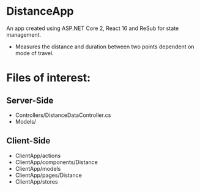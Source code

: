 # DistanceApp

An app created using ASP.NET Core 2, React 16 and ReSub for state management.

- Measures the distance and duration between two points dependent on mode of travel.

# Files of interest:
## Server-Side
- Controllers/DistanceDataController.cs
- Models/

## Client-Side
- ClientApp/actions
- ClientApp/components/Distance
- ClientApp/models
- ClientApp/pages/Distance
- ClientApp/stores
